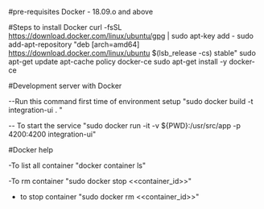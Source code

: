 
#pre-requisites
Docker - 18.09.o and above

#Steps to install Docker 
curl -fsSL https://download.docker.com/linux/ubuntu/gpg | sudo apt-key add -
sudo add-apt-repository "deb [arch=amd64] https://download.docker.com/linux/ubuntu $(lsb_release -cs) stable"
sudo apt-get update
apt-cache policy docker-ce
sudo apt-get install -y docker-ce

#Development server with Docker

--Run this command first time of environment setup
     "sudo docker build -t integration-ui . "

-- To start the service 
     "sudo docker run -it -v ${PWD}:/usr/src/app -p 4200:4200 integration-ui"
           
           
#Docker help 

-To list all container 
    "docker container ls"
    
-To rm container
    "sudo docker stop  <<container_id>>"
    
- to stop container
    "sudo docker rm <<container_id>>"
